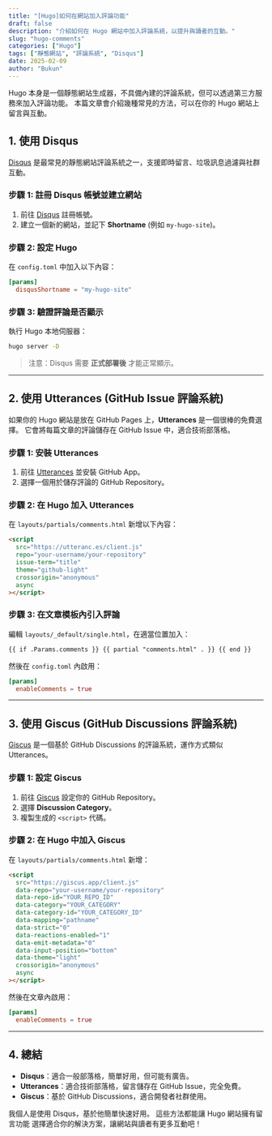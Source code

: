 ```yaml
---
title: "[Hugo]如何在網站加入評論功能"
draft: false
description: "介紹如何在 Hugo 網站中加入評論系統，以提升與讀者的互動。"
slug: "hugo-comments"
categories: ["Hugo"]
tags: ["靜態網站", "評論系統", "Disqus"]
date: 2025-02-09
author: "Bukun"
---
```


Hugo 本身是一個靜態網站生成器，不具備內建的評論系統，但可以透過第三方服務來加入評論功能。
本篇文章會介紹幾種常見的方法，可以在你的 Hugo 網站上留言與互動。

## 1. 使用 Disqus

[Disqus](https://disqus.com/) 是最常見的靜態網站評論系統之一，支援即時留言、垃圾訊息過濾與社群互動。

### **步驟 1: 註冊 Disqus 帳號並建立網站**

1. 前往 [Disqus](https://disqus.com/) 註冊帳號。
2. 建立一個新的網站，並記下 **Shortname** (例如 `my-hugo-site`)。

### **步驟 2: 設定 Hugo**

在 `config.toml` 中加入以下內容：

```toml
[params]
  disqusShortname = "my-hugo-site"
```

### **步驟 3: 驗證評論是否顯示**

執行 Hugo 本地伺服器：

```bash
hugo server -D
```

> 注意：Disqus 需要 **正式部署後** 才能正常顯示。

---

## 2. 使用 Utterances (GitHub Issue 評論系統)

如果你的 Hugo 網站是放在 GitHub Pages 上，**Utterances** 是一個很棒的免費選擇。
它會將每篇文章的評論儲存在 GitHub Issue 中，適合技術部落格。

### **步驟 1: 安裝 Utterances**

1. 前往 [Utterances](https://utteranc.es/) 並安裝 GitHub App。
2. 選擇一個用於儲存評論的 GitHub Repository。

### **步驟 2: 在 Hugo 加入 Utterances**

在 `layouts/partials/comments.html` 新增以下內容：

```html
<script
  src="https://utteranc.es/client.js"
  repo="your-username/your-repository"
  issue-term="title"
  theme="github-light"
  crossorigin="anonymous"
  async
></script>
```

### **步驟 3: 在文章模板內引入評論**

編輯 `layouts/_default/single.html`，在適當位置加入：

```html
{{ if .Params.comments }} {{ partial "comments.html" . }} {{ end }}
```

然後在 `config.toml` 內啟用：

```toml
[params]
  enableComments = true
```

---

## 3. 使用 Giscus (GitHub Discussions 評論系統)

[Giscus](https://giscus.app/) 是一個基於 GitHub Discussions 的評論系統，運作方式類似 Utterances。

### **步驟 1: 設定 Giscus**

1. 前往 [Giscus](https://giscus.app/) 設定你的 GitHub Repository。
2. 選擇 **Discussion Category**。
3. 複製生成的 `<script>` 代碼。

### **步驟 2: 在 Hugo 中加入 Giscus**

在 `layouts/partials/comments.html` 新增：

```html
<script
  src="https://giscus.app/client.js"
  data-repo="your-username/your-repository"
  data-repo-id="YOUR_REPO_ID"
  data-category="YOUR_CATEGORY"
  data-category-id="YOUR_CATEGORY_ID"
  data-mapping="pathname"
  data-strict="0"
  data-reactions-enabled="1"
  data-emit-metadata="0"
  data-input-position="bottom"
  data-theme="light"
  crossorigin="anonymous"
  async
></script>
```

然後在文章內啟用：

```toml
[params]
  enableComments = true
```

---

## 4. 總結

- **Disqus**：適合一般部落格，簡單好用，但可能有廣告。
- **Utterances**：適合技術部落格，留言儲存在 GitHub Issue，完全免費。
- **Giscus**：基於 GitHub Discussions，適合開發者社群使用。

我個人是使用 Disqus，基於他簡單快速好用。
這些方法都能讓 Hugo 網站擁有留言功能
選擇適合你的解決方案，讓網站與讀者有更多互動吧！
